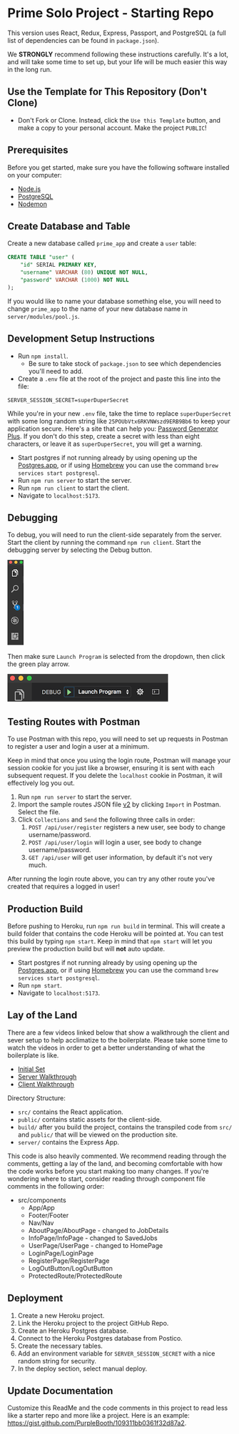 # Prime Solo Project - Starting Repo

This version uses React, Redux, Express, Passport, and PostgreSQL (a full list of dependencies can be found in `package.json`).

We **STRONGLY** recommend following these instructions carefully. It's a lot, and will take some time to set up, but your life will be much easier this way in the long run.

## Use the Template for This Repository (Don't Clone)

- Don't Fork or Clone. Instead, click the `Use this Template` button, and make a copy to your personal account. Make the project `PUBLIC`!

## Prerequisites

Before you get started, make sure you have the following software installed on your computer:

- [Node.js](https://nodejs.org/en)
- [PostgreSQL](https://www.postgresql.org)
- [Nodemon](https://nodemon.io)

## Create Database and Table

Create a new database called `prime_app` and create a `user` table:

```SQL
CREATE TABLE "user" (
    "id" SERIAL PRIMARY KEY,
    "username" VARCHAR (80) UNIQUE NOT NULL,
    "password" VARCHAR (1000) NOT NULL
);
```

If you would like to name your database something else, you will need to change `prime_app` to the name of your new database name in `server/modules/pool.js`.

## Development Setup Instructions

- Run `npm install`.
    - Be sure to take stock of `package.json` to see which dependencies you'll need to add.
- Create a `.env` file at the root of the project and paste this line into the file:

```plaintext
SERVER_SESSION_SECRET=superDuperSecret
```

While you're in your new `.env` file, take the time to replace `superDuperSecret` with some long random string like `25POUbVtx6RKVNWszd9ERB9Bb6` to keep your application secure. Here's a site that can help you: [Password Generator Plus](https://passwordsgenerator.net). If you don't do this step, create a secret with less than eight characters, or leave it as `superDuperSecret`, you will get a warning.

- Start postgres if not running already by using opening up the [Postgres.app](https://postgresapp.com), or if using [Homebrew](https://brew.sh) you can use the command `brew services start postgresql`.
- Run `npm run server` to start the server.
- Run `npm run client` to start the client.
- Navigate to `localhost:5173`.

## Debugging

To debug, you will need to run the client-side separately from the server. Start the client by running the command `npm run client`. Start the debugging server by selecting the Debug button.

![VSCode Toolbar](documentation/images/vscode-toolbar.png)

Then make sure `Launch Program` is selected from the dropdown, then click the green play arrow.

![VSCode Debug Bar](documentation/images/vscode-debug-bar.png)

## Testing Routes with Postman

To use Postman with this repo, you will need to set up requests in Postman to register a user and login a user at a minimum.

Keep in mind that once you using the login route, Postman will manage your session cookie for you just like a browser, ensuring it is sent with each subsequent request. If you delete the `localhost` cookie in Postman, it will effectively log you out.

1. Run `npm run server` to start the server.
2. Import the sample routes JSON file [v2](./PostmanPrimeSoloRoutesv2.json) by clicking `Import` in Postman. Select the file.
3. Click `Collections` and `Send` the following three calls in order:
   1. `POST /api/user/register` registers a new user, see body to change username/password.
   2. `POST /api/user/login` will login a user, see body to change username/password.
   3. `GET /api/user` will get user information, by default it's not very much.

After running the login route above, you can try any other route you've created that requires a logged in user!

## Production Build

Before pushing to Heroku, run `npm run build` in terminal. This will create a build folder that contains the code Heroku will be pointed at. You can test this build by typing `npm start`. Keep in mind that `npm start` will let you preview the production build but will **not** auto update.

- Start postgres if not running already by using opening up the [Postgres.app](https://postgresapp.com), or if using [Homebrew](https://brew.sh) you can use the command `brew services start postgresql`.
- Run `npm start`.
- Navigate to `localhost:5173`.

## Lay of the Land

There are a few videos linked below that show a walkthrough the client and sever setup to help acclimatize to the boilerplate. Please take some time to watch the videos in order to get a better understanding of what the boilerplate is like.

- [Initial Set](https://vimeo.com/453297271)
- [Server Walkthrough](https://vimeo.com/453297212)
- [Client Walkthrough](https://vimeo.com/453297124)

Directory Structure:

- `src/` contains the React application.
- `public/` contains static assets for the client-side.
- `build/` after you build the project, contains the transpiled code from `src/` and `public/` that will be viewed on the production site.
- `server/` contains the Express App.

This code is also heavily commented. We recommend reading through the comments, getting a lay of the land, and becoming comfortable with how the code works before you start making too many changes. If you're wondering where to start, consider reading through component file comments in the following order:

- src/components
  - App/App
  - Footer/Footer
  - Nav/Nav
  - AboutPage/AboutPage - changed to JobDetails
  - InfoPage/InfoPage - changed to SavedJobs
  - UserPage/UserPage - changed to HomePage
  - LoginPage/LoginPage
  - RegisterPage/RegisterPage
  - LogOutButton/LogOutButton
  - ProtectedRoute/ProtectedRoute

## Deployment

1. Create a new Heroku project.
1. Link the Heroku project to the project GitHub Repo.
1. Create an Heroku Postgres database.
1. Connect to the Heroku Postgres database from Postico.
1. Create the necessary tables.
1. Add an environment variable for `SERVER_SESSION_SECRET` with a nice random string for security.
1. In the deploy section, select manual deploy.

## Update Documentation

Customize this ReadMe and the code comments in this project to read less like a starter repo and more like a project. Here is an example: https://gist.github.com/PurpleBooth/109311bb0361f32d87a2.
